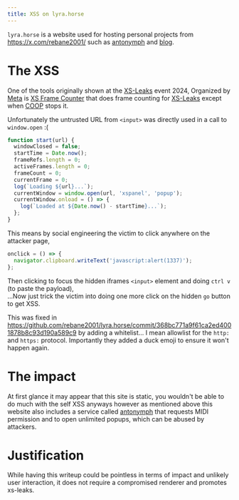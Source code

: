 ```yaml
---
title: XSS on lyra.horse
---
```


`lyra.horse` is a website used for hosting personal projects from <https://x.com/rebane2001/> such as [antonymph](https://lyra.horse/antonymph) and [blog](https://lyra.horse/blog).

# The XSS

One of the tools originally shown at the [XS-Leaks](https://xsleaks.dev/) event 2024, Organized by [Meta](https://www.meta.com/) is [XS Frame Counter](https://lyra.horse/tools/frame-counter/) that does frame counting for [XS-Leaks](https://xsleaks.dev/) except when [COOP](https://developer.mozilla.org/en-US/docs/Web/HTTP/Headers/Cross-Origin-Opener-Policy) stops it.

Unfortunately the untrusted URL from `<input>` was directly used in a call to `window.open` :(

```js
function start(url) {
  windowClosed = false;
  startTime = Date.now();
  frameRefs.length = 0;
  activeFrames.length = 0;
  frameCount = 0;
  currentFrame = 0;
  log(`Loading ${url}...`);
  currentWindow = window.open(url, 'xspanel', 'popup');
  currentWindow.onload = () => {
    log(`Loaded at ${Date.now() - startTime}...`);
  };
}
```

This means by social engineering the victim to click anywhere on the attacker page,

```js
onclick = () => {
  navigator.clipboard.writeText('javascript:alert(1337)');
};
```

Then clicking to focus the hidden iframes `<input>` element and doing `ctrl v` (to paste the payload),  
...Now just trick the victim into doing one more click on the hidden `go` button to get XSS.

This was fixed in <https://github.com/rebane2001/lyra.horse/commit/368bc771a9f61ca2ed4001878b8c93d190a589c9> by adding a whitelist... I mean allowlist for the `http:` and `https:` protocol. Importantly they added a duck emoji to ensure it won't happen again.

# The impact

At first glance it may appear that this site is static, you wouldn't be able to do much with the self XSS anyways however as mentioned above this website also includes a service called [antonymph](https://lyra.horse/antonymph) that requests MIDI permission and to open unlimited popups, which can be abused by attackers.

# Justification

While having this writeup could be pointless in terms of impact and unlikely user interaction, it does not require a compromised renderer and promotes xs-leaks.
